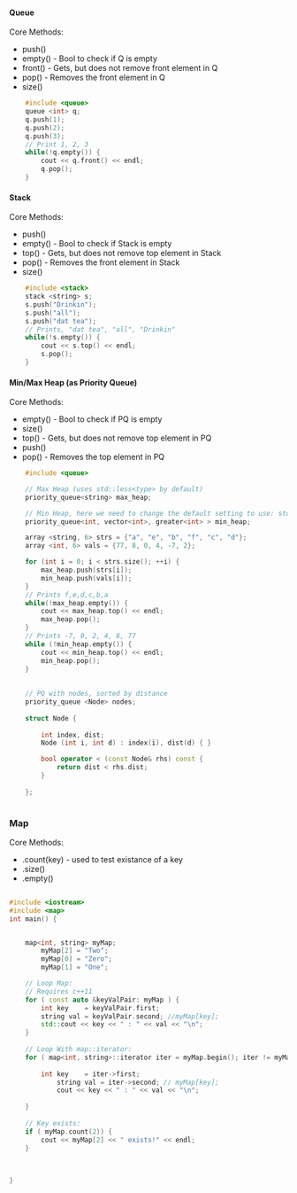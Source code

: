 
#### Queue

Core Methods:
* push()   
* empty()  - Bool to check if Q is empty
* front()  - Gets, but does not remove front element in Q
* pop()    - Removes the front element in Q
* size()

``` c++
  	#include <queue>
	queue <int> q;
	q.push(1);
	q.push(2);
	q.push(3);
	// Print 1, 2, 3
	while(!q.empty()) {
		cout << q.front() << endl;
		q.pop();
	}
```

#### Stack

Core Methods:
* push()   
* empty()  - Bool to check if Stack is empty
* top()    - Gets, but does not remove top element in Stack
* pop()    - Removes the front element in Stack
* size()
``` c++
	#include <stack>
	stack <string> s;
	s.push("Drinkin");
	s.push("all");
	s.push("dat tea");
	// Prints, "dat tea", "all", "Drinkin"
	while(!s.empty()) {
		cout << s.top() << endl;
		s.pop();
	}
```

#### Min/Max Heap (as Priority Queue)

Core Methods:
* empty() - Bool to check if PQ is empty
* size()
* top() - Gets, but does not remove top element in PQ
* push() 
* pop() - Removes the top element in PQ
``` c++
	#include <queue>

	// Max Heap (uses std::less<type> by default)
	priority_queue<string> max_heap;

	// Min Heap, here we need to change the default setting to use: std::greater<type>
	priority_queue<int, vector<int>, greater<int> > min_heap;

	array <string, 6> strs = {"a", "e", "b", "f", "c", "d"};
	array <int, 6> vals = {77, 8, 0, 4, -7, 2};

	for (int i = 0; i < strs.size(); ++i) {
		max_heap.push(strs[i]);
		min_heap.push(vals[i]);
	}
	// Prints f,e,d,c,b,a
	while(!max_heap.empty()) {
		cout << max_heap.top() << endl;
		max_heap.pop();
	}
	// Prints -7, 0, 2, 4, 8, 77
	while (!min_heap.empty()) {
		cout << min_heap.top() << endl;
		min_heap.pop();
	}
	
	
	// PQ with nodes, sorted by distance
	priority_queue <Node> nodes;
	
	struct Node {
	
	    int index, dist;
	    Node (int i, int d) : index(i), dist(d) { }

	    bool operator < (const Node& rhs) const {
	        return dist < rhs.dist;
	    }
	
	};
	
```

### Map
Core Methods:
* .count(key) - used to test existance of a key
* .size()
* .empty()

``` c++

#include <iostream>
#include <map>
int main() {


	map<int, string> myMap;
    	myMap[2] = "Two";
    	myMap[0] = "Zero";
    	myMap[1] = "One";

	// Loop Map:
	// Requires c++11
	for ( const auto &keyValPair: myMap ) {
		int key    = keyValPair.first;
		string val = keyValPair.second; //myMap[key];
		std::cout << key << " : " << val << "\n";
	}
	
	// Loop With map::iterator:
	for ( map<int, string>::iterator iter = myMap.begin(); iter != myMap.end(); ++iter ) {
	
		int key    = iter->first;
	    	string val = iter->second; // myMap[key];
	    	cout << key << " : " << val << "\n";
	
	}
	
	// Key exists:
	if ( myMap.count(2)) {
		cout << myMap[2] << " exists!" << endl; 
	}
	
	

}

```
